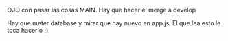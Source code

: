 OJO con pasar las cosas MAIN. Hay que hacer el merge a develop

Hay que meter database y mirar que hay nuevo en app.js. El que lea esto le toca hacerlo ;)
